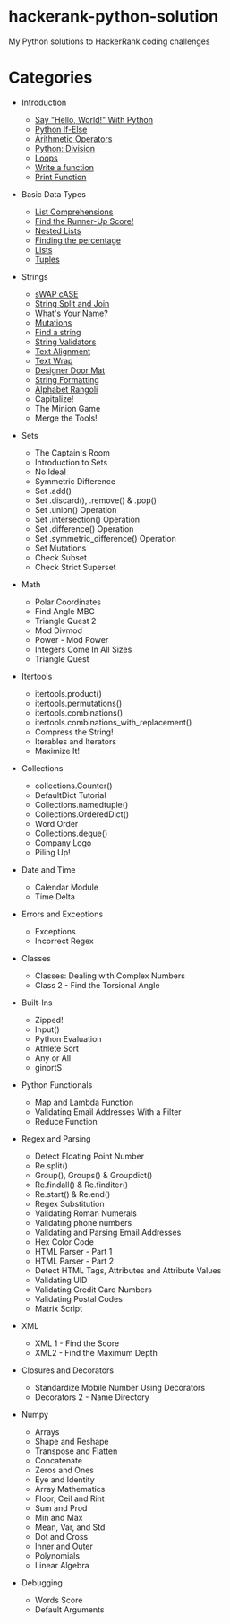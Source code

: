 # hackerank-python-solution
My Python solutions to HackerRank coding challenges

# Categories
- Introduction
  - [Say "Hello, World!" With Python](solutions/Introduction/hello_world.py)
  - [Python If-Else](solutions/Introduction/Python-If-Else)
  - [Arithmetic Operators](solutions/Introduction/Arithmetic_Operators)
  - [Python: Division](solutions/Introduction/Division)
  - [Loops](solutions/Introduction/Loops)
  - [Write a function](solutions/Introduction/Write_a_function)
  - [Print Function](solutions/Introduction/Print_Function)


- Basic Data Types
  - [List Comprehensions](solutions/Basic_Data_Types/List_Comprehensions)
  - [Find the Runner-Up Score!](solutions/Basic_Data_Types/Find_the_Runner-Up_Score)
  - [Nested Lists](solutions/Basic_Data_Types/Nested_Lists)
  - [Finding the percentage](solutions/Basic_Data_Types/Finding_the_percentage)
  - [Lists](solutions/Basic_Data_Types/Lists)
  - [Tuples](solutions/Basic_Data_Types/Tuples)


- Strings
  - [sWAP cASE](solutions/Strings/sWAP_cASE)
  - [String Split and Join](solutions/Strings/String_Split_and_Join)
  - [What's Your Name?](solutions/Strings/What_is_Your_Name)
  - [Mutations](solutions/Strings/Mutations)
  - [Find a string](solutions/Strings/Find_a_string)
  - [String Validators](solutions/Strings/String_Validators)
  - [Text Alignment](solutions/Strings/Text_Alignment)
  - [Text Wrap](solutions/Strings/Text_Wrap)
  - [Designer Door Mat](solutions/Strings/Designer_Door_Mat)
  - [String Formatting](solutions/Strings/String_Formatting)
  - [Alphabet Rangoli](solutions/Strings/Alphabet_Rangoli)
  - Capitalize!
  - The Minion Game
  - Merge the Tools!


- Sets
  - The Captain's Room
  - Introduction to Sets
  - No Idea!
  - Symmetric Difference
  - Set .add()
  - Set .discard(), .remove() & .pop()
  - Set .union() Operation
  - Set .intersection() Operation
  - Set .difference() Operation
  - Set .symmetric_difference() Operation
  - Set Mutations
  - Check Subset
  - Check Strict Superset


- Math
  - Polar Coordinates
  - Find Angle MBC
  - Triangle Quest 2
  - Mod Divmod
  - Power - Mod Power
  - Integers Come In All Sizes
  - Triangle Quest


- Itertools
  - itertools.product()
  - itertools.permutations()
  - itertools.combinations()
  - itertools.combinations_with_replacement()
  - Compress the String!
  - Iterables and Iterators
  - Maximize It!

- Collections
  - collections.Counter()
  - DefaultDict Tutorial
  - Collections.namedtuple()
  - Collections.OrderedDict()
  - Word Order
  - Collections.deque()
  - Company Logo
  - Piling Up!


- Date and Time
  - Calendar Module
  - Time Delta


- Errors and Exceptions
  - Exceptions
  - Incorrect Regex

- Classes
  - Classes: Dealing with Complex Numbers
  - Class 2 - Find the Torsional Angle

- Built-Ins
  - Zipped!
  - Input()
  - Python Evaluation
  - Athlete Sort
  - Any or All
  - ginortS


- Python Functionals
  - Map and Lambda Function
  - Validating Email Addresses With a Filter
  - Reduce Function

- Regex and Parsing
  - Detect Floating Point Number
  - Re.split()
  - Group(), Groups() & Groupdict()
  - Re.findall() & Re.finditer()
  - Re.start() & Re.end()
  - Regex Substitution
  - Validating Roman Numerals
  - Validating phone numbers
  - Validating and Parsing Email Addresses
  - Hex Color Code
  - HTML Parser - Part 1
  - HTML Parser - Part 2
  - Detect HTML Tags, Attributes and Attribute Values
  - Validating UID
  - Validating Credit Card Numbers
  - Validating Postal Codes
  - Matrix Script

- XML
  - XML 1 - Find the Score
  - XML2 - Find the Maximum Depth

- Closures and Decorators
  - Standardize Mobile Number Using Decorators
  - Decorators 2 - Name Directory

- Numpy
  - Arrays
  - Shape and Reshape
  - Transpose and Flatten
  - Concatenate
  - Zeros and Ones
  - Eye and Identity
  - Array Mathematics
  - Floor, Ceil and Rint
  - Sum and Prod
  - Min and Max
  - Mean, Var, and Std
  - Dot and Cross
  - Inner and Outer
  - Polynomials
  - Linear Algebra


- Debugging
  - Words Score
  - Default Arguments

  
